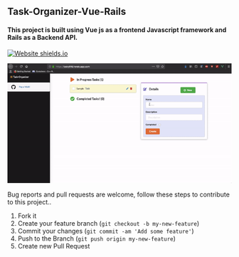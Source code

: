 ## Task-Organizer-Vue-Rails
#### This project is built using Vue js as a frontend Javascript framework and Rails as a Backend API.

[![Website shields.io](https://img.shields.io/website-up-down-green-red/http/shields.io.svg)](https://tasky916.herokuapp.com/)

[//]: # "[Smash here!](https://tasky916.herokuapp.com/) 👈"

![](./task-manager.gif)

Bug reports and pull requests are welcome, follow these steps to contribute to this project..

1.  Fork it
2.  Create your feature branch (`git checkout -b my-new-feature`)
3.  Commit your changes (`git commit -am 'Add some feature'`)
4.  Push to the Branch (`git push origin my-new-feature`)
5.  Create new Pull Request

